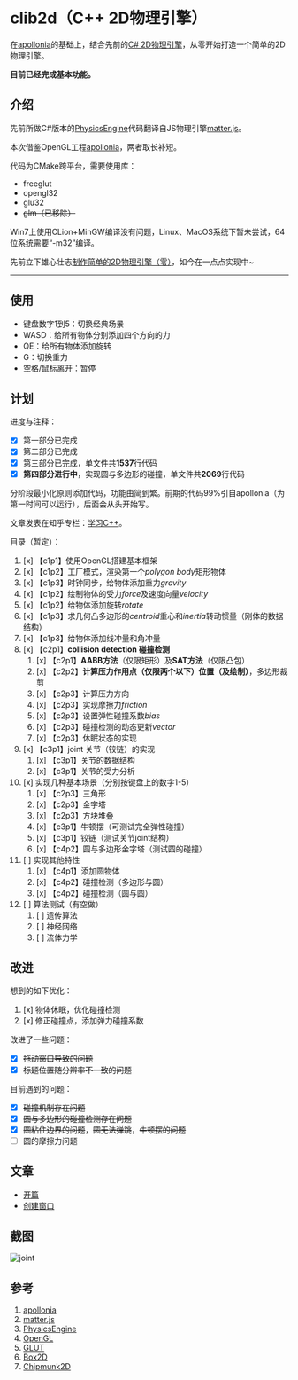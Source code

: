 # clib2d（C++ 2D物理引擎）

在[apollonia](https://github.com/wgtdkp/apollonia)的基础上，结合先前的[C# 2D物理引擎](https://github.com/bajdcc/PhysicsEngine)，从零开始打造一个简单的2D物理引擎。

**目前已经完成基本功能。**

## 介绍

先前所做C#版本的[PhysicsEngine](https://github.com/bajdcc/PhysicsEngine)代码翻译自JS物理引擎[matter.js](https://github.com/liabru/matter-js)。

本次借鉴OpenGL工程[apollonia](https://github.com/wgtdkp/apollonia)，两者取长补短。

代码为CMake跨平台，需要使用库：

- freeglut
- opengl32
- glu32
- ~~glm（已移除）~~

Win7上使用CLion+MinGW编译没有问题，Linux、MacOS系统下暂未尝试，64位系统需要“-m32”编译。

先前立下雄心壮志[制作简单的2D物理引擎（零）](https://www.cnblogs.com/bajdcc/p/5925837.html)，如今在一点点实现中~

----

## 使用

- 键盘数字1到5：切换经典场景
- WASD：给所有物体分别添加四个方向的力
- QE：给所有物体添加旋转
- G：切换重力
- 空格/鼠标离开：暂停

## 计划

进度与注释：

- [x] 第一部分已完成
- [x] 第二部分已完成
- [x] 第三部分已完成，单文件共**1537**行代码
- [x] **第四部分进行中**，实现圆与多边形的碰撞，单文件共**2069**行代码

分阶段最小化原则添加代码，功能由简到繁。前期的代码99%引自apollonia（为第一时间可以运行），后面会从头开始写。

文章发表在知乎专栏：[学习C++](https://zhuanlan.zhihu.com/learncpp)。

目录（暂定）：

1. [x] 【c1p1】使用OpenGL搭建基本框架
2. [x] 【c1p2】工厂模式，渲染第一个*polygon body*矩形物体
3. [x] 【c1p3】时钟同步，给物体添加重力*gravity*
4. [x] 【c1p2】绘制物体的受力*force*及速度向量*velocity*
5. [x] 【c1p2】给物体添加旋转*rotate*
6. [x] 【c1p3】求几何凸多边形的*centroid*重心和*inertia*转动惯量（刚体的数据结构）
7. [x] 【c1p3】给物体添加线冲量和角冲量
8. [x] 【c2p1】**collision detection 碰撞检测**
    1. [x] 【c2p1】**AABB方法**（仅限矩形）及**SAT方法**（仅限凸包）
    2. [x] 【c2p2】**计算压力作用点（仅限两个以下）位置（及绘制）**，多边形裁剪
    3. [x] 【c2p3】计算压力方向
    4. [x] 【c2p3】实现摩擦力*friction*
    5. [x] 【c2p3】设置弹性碰撞系数*bias*
    6. [x] 【c2p3】碰撞检测的动态更新*vector<pair>*
    7. [x] 【c2p3】休眠状态的实现
9. [x] 【c3p1】joint 关节（铰链）的实现
    1. [x] 【c3p1】关节的数据结构
    2. [x] 【c3p1】关节的受力分析
10. [x] 实现几种基本场景（分别按键盘上的数字1-5）
    1. [x] 【c2p3】三角形
    2. [x] 【c2p3】金字塔
    3. [x] 【c2p3】方块堆叠
    4. [x] 【c3p1】牛顿摆（可测试完全弹性碰撞）
    5. [x] 【c3p1】铰链（测试关节joint结构）
    6. [x] 【c4p2】圆与多边形金字塔（测试圆的碰撞）
11. [ ] 实现其他特性
    1. [x] 【c4p1】添加圆物体
    2. [x] 【c4p2】碰撞检测（多边形与圆）
    3. [x] 【c4p2】碰撞检测（圆与圆）
12. [ ] 算法测试（有空做）
    1. [ ] 遗传算法
    2. [ ] 神经网络
    3. [ ] 流体力学

## 改进

想到的如下优化：

1. [x] 物体休眠，优化碰撞检测
2. [x] 修正碰撞点，添加弹力碰撞系数

改进了一些问题：

- [x] ~~拖动窗口导致的问题~~
- [x] ~~标题位置随分辨率不一致的问题~~

目前遇到的问题：

- [x] ~~碰撞机制存在问题~~
- [x] ~~圆与多边形的碰撞检测存在问题~~
- [x] ~~圆粘住边界的问题~~，~~圆无法弹跳~~，~~牛顿摆的问题~~
- [ ] 圆的摩擦力问题

## 文章

- [开篇](http://zhuanlan.zhihu.com/p/42669063)
- [创建窗口](http://zhuanlan.zhihu.com/p/42773209)

## 截图

![joint](https://pic4.zhimg.com/v2-c73942281170acf8d4474ffedcf49d94_1200x500.jpg)

## 参考

1. [apollonia](https://github.com/wgtdkp/apollonia)
2. [matter.js](https://github.com/liabru/matter-js)
3. [PhysicsEngine](https://github.com/bajdcc/PhysicsEngine)
4. [OpenGL](https://www.opengl.org/)
5. [GLUT](https://www.opengl.org/resources/libraries/glut/)
6. [Box2D](http://box2d.org/)
7. [Chipmunk2D](https://chipmunk-physics.net/)
